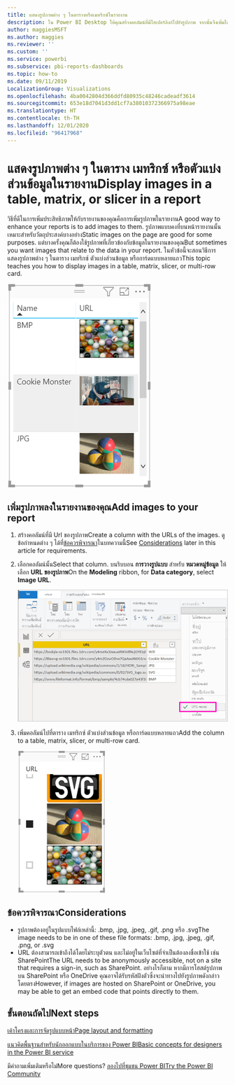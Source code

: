```yaml
---
title: แสดงรูปภาพต่าง ๆ ในตารางหรือเมทริกซ์ในรายงาน
description: ใน Power BI Desktop ให้คุณสร้างคอลัมน์ที่มีไฮเปอร์ลิงก์ไปยังรูปภาพ จากนั้นจึงเพิ่มไฮเปอร์ลิงก์ดังกล่าวไปยังตารางรายงาน เมทริกซ์ ตัวแบ่งส่วนข้อมูล หรือการ์ดแบบหลายแถวเพื่อแสดงรูปภาพใน Power BI Desktop หรือบริการของ Power BI
author: maggiesMSFT
ms.author: maggies
ms.reviewer: ''
ms.custom: ''
ms.service: powerbi
ms.subservice: pbi-reports-dashboards
ms.topic: how-to
ms.date: 09/11/2019
LocalizationGroup: Visualizations
ms.openlocfilehash: 4ba0042804d366ddfd80935c48246cadeadf3614
ms.sourcegitcommit: 653e18d7041d3dd1cf7a38010372366975a98eae
ms.translationtype: HT
ms.contentlocale: th-TH
ms.lasthandoff: 12/01/2020
ms.locfileid: "96417968"
---
```

# <a name="display-images-in-a-table-matrix-or-slicer-in-a-report"></a><span data-ttu-id="678af-104">แสดงรูปภาพต่าง ๆ ในตาราง เมทริกซ์ หรือตัวแบ่งส่วนข้อมูลในรายงาน</span><span class="sxs-lookup"><span data-stu-id="678af-104">Display images in a table, matrix, or slicer in a report</span></span>

<span data-ttu-id="678af-105">วิธีที่ดีในการเพิ่มประสิทธิภาพให้กับรายงานของคุณคือการเพิ่มรูปภาพในรายงาน</span><span class="sxs-lookup"><span data-stu-id="678af-105">A good way to enhance your reports is to add images to them.</span></span> <span data-ttu-id="678af-106">รูปภาพแบบคงที่บนหน้ารายงานนั้นเหมาะสำหรับวัตถุประสงค์บางอย่าง</span><span class="sxs-lookup"><span data-stu-id="678af-106">Static images on the page are good for some purposes.</span></span> <span data-ttu-id="678af-107">แต่บางครั้งคุณก็ต้องใช้รูปภาพที่เกี่ยวข้องกับข้อมูลในรายงานของคุณ</span><span class="sxs-lookup"><span data-stu-id="678af-107">But sometimes you want images that relate to the data in your report.</span></span> <span data-ttu-id="678af-108">ในหัวข้อนี้จะสอนวิธีการแสดงรูปภาพต่าง ๆ ในตาราง เมทริกซ์ ตัวแบ่งส่วนข้อมูล หรือการ์ดแบบหลายแถว</span><span class="sxs-lookup"><span data-stu-id="678af-108">This topic teaches you how to display images in a table, matrix, slicer, or multi-row card.</span></span> 

![รูปภาพ URL ในตาราง](media/power-bi-images-tables/power-bi-url-images-table.png)

## <a name="add-images-to-your-report"></a><span data-ttu-id="678af-110">เพิ่มรูปภาพลงในรายงานของคุณ</span><span class="sxs-lookup"><span data-stu-id="678af-110">Add images to your report</span></span>

1. <span data-ttu-id="678af-111">สร้างคอลัมน์ที่มี Url ของรูปภาพ</span><span class="sxs-lookup"><span data-stu-id="678af-111">Create a column with the URLs of the images.</span></span> <span data-ttu-id="678af-112">ดูข้อกำหนดต่าง ๆ ได้ที่[ข้อควรพิจารณา](#considerations)ในบทความนี้</span><span class="sxs-lookup"><span data-stu-id="678af-112">See [Considerations](#considerations) later in this article for requirements.</span></span>

1. <span data-ttu-id="678af-113">เลือกคอลัมน์นั้น</span><span class="sxs-lookup"><span data-stu-id="678af-113">Select that column.</span></span> <span data-ttu-id="678af-114">บนริบบอน **การวางรูปแบบ** สำหรับ **หมวดหมู่ข้อมูล** ให้เลือก **URL ของรูปภาพ**</span><span class="sxs-lookup"><span data-stu-id="678af-114">On the **Modeling** ribbon, for **Data category**, select **Image URL**.</span></span>

    ![ตั้งค่าหมวดหมู่ข้อมูลเป็น URL ของรูปภาพ](media/power-bi-images-tables/power-bi-set-url-image.png)

1. <span data-ttu-id="678af-116">เพิ่มคอลัมน์ไปที่ตาราง เมทริกซ์ ตัวแบ่งส่วนข้อมูล หรือการ์ดแบบหลายแถว</span><span class="sxs-lookup"><span data-stu-id="678af-116">Add the column to a table, matrix, slicer, or multi-row card.</span></span>

    ![ตัวแบ่งส่วนข้อมูลที่มีรูปภาพ](media/power-bi-images-tables/power-bi-url-images-slicer.png)

## <a name="considerations"></a><span data-ttu-id="678af-118">ข้อควรพิจารณา</span><span class="sxs-lookup"><span data-stu-id="678af-118">Considerations</span></span>

- <span data-ttu-id="678af-119">รูปภาพต้องอยู่ในรูปแบบไฟล์เหล่านี้:  .bmp, .jpg, .jpeg, .gif, .png หรือ .svg</span><span class="sxs-lookup"><span data-stu-id="678af-119">The image needs to be in one of these file formats: .bmp, .jpg, .jpeg, .gif, .png, or  .svg</span></span>
- <span data-ttu-id="678af-120">URL ต้องสามารถเข้าถึงได้โดยไม่ระบุตัวตน และไม่อยู่ในเว็บไซต์ที่จำเป็นต้องลงชื่อเข้าใช้ เช่น SharePoint</span><span class="sxs-lookup"><span data-stu-id="678af-120">The URL needs to be anonymously accessible, not on a site that requires a sign-in, such as SharePoint.</span></span> <span data-ttu-id="678af-121">อย่างไรก็ตาม หากมีการโฮสต์รูปภาพบน SharePoint หรือ OneDrive คุณอาจได้รับรหัสฝังตัวซึ่งจะนำทางไปยังรูปภาพดังกล่าวโดยตรง</span><span class="sxs-lookup"><span data-stu-id="678af-121">However, if images are hosted on SharePoint or OneDrive, you may be able to get an embed code that points directly to them.</span></span> 


## <a name="next-steps"></a><span data-ttu-id="678af-122">ขั้นตอนถัดไป</span><span class="sxs-lookup"><span data-stu-id="678af-122">Next steps</span></span>

[<span data-ttu-id="678af-123">เค้าโครงและการจัดรูปแบบหน้า</span><span class="sxs-lookup"><span data-stu-id="678af-123">Page layout and formatting</span></span>](/learn/modules/visuals-in-power-bi/12-formatting)

[<span data-ttu-id="678af-124">แนวคิดพื้นฐานสำหรับนักออกแบบในบริการของ Power BI</span><span class="sxs-lookup"><span data-stu-id="678af-124">Basic concepts for designers in the Power BI service</span></span>](../fundamentals/service-basic-concepts.md)

<span data-ttu-id="678af-125">มีคำถามเพิ่มเติมหรือไม่</span><span class="sxs-lookup"><span data-stu-id="678af-125">More questions?</span></span> [<span data-ttu-id="678af-126">ลองไปที่ชุมชน Power BI</span><span class="sxs-lookup"><span data-stu-id="678af-126">Try the Power BI Community</span></span>](https://community.powerbi.com/)
